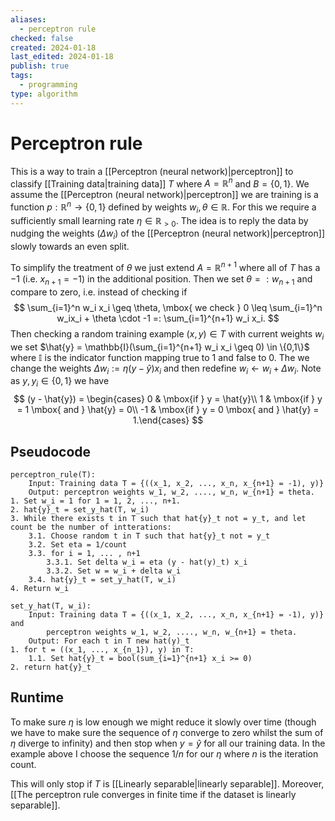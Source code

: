 ```yaml
---
aliases:
  - perceptron rule
checked: false
created: 2024-01-18
last_edited: 2024-01-18
publish: true
tags:
  - programming
type: algorithm
---
```

# Perceptron rule

This is a way to train a [[Perceptron (neural network)|perceptron]] to classify [[Training data|training data]] $T$ where $A = \mathbb{R}^n$ and $B = \{0,1\}$. We assume the [[Perceptron (neural network)|perceptron]] we are training is a function $p: \mathbb{R}^n \rightarrow \{0,1\}$ defined by weights $w_i, \theta \in \mathbb{R}$. For this we require a sufficiently small learning rate $\eta \in \mathbb{R}_{>0}$. The idea is to reply the data by nudging the weights ($\Delta w_i$) of the [[Perceptron (neural network)|perceptron]] slowly towards an even split.

To simplify the treatment of $\theta$ we just extend $A = \mathbb{R}^{n+1}$ where all of $T$ has a $-1$ (i.e. $x_{n+1} = -1$) in the additional position. Then we set $\theta =: w_{n+1}$ and compare to zero, i.e. instead of checking if
$$
\sum_{i=1}^n w_i x_i \geq \theta, \mbox{ we check } 0 \leq \sum_{i=1}^n w_ix_i + \theta \cdot -1 =: \sum_{i=1}^{n+1} w_i x_i.
$$
Then checking a random training example $(x,y) \in T$ with current weights $w_i$ we set $\hat{y} = \mathbb{I}(\sum_{i=1}^{n+1} w_i x_i \geq 0) \in \{0,1\}$ where $\mathbb{I}$ is the indicator function mapping true to $1$ and false to $0$. The we change the weights $\Delta w_i := \eta (y - \hat{y})x_i$ and then redefine $w_i \leftarrow w_i + \Delta w_i$. Note as $y, y_i \in \{0,1\}$ we have
$$
(y - \hat{y}) = \begin{cases} 0 & \mbox{if } y = \hat{y}\\ 1 & \mbox{if } y = 1 \mbox{ and } \hat{y} = 0\\ -1 & \mbox{if } y = 0 \mbox{ and } \hat{y} = 1.\end{cases}
$$
## Pseudocode

```pseudocode
perceptron_rule(T):
	Input: Training data T = {((x_1, x_2, ..., x_n, x_{n+1} = -1), y)}
	Output: perceptron weights w_1, w_2, ...., w_n, w_{n+1} = theta.
1. Set w_i = 1 for 1 = 1, 2, ..., n+1.
2. hat{y}_t = set_y_hat(T, w_i)
3. While there exists t in T such that hat{y}_t not = y_t, and let count be the number of intterations:
	3.1. Choose random t in T such that hat{y}_t not = y_t
	3.2. Set eta = 1/count
	3.3. for i = 1, ... , n+1
		3.3.1. Set delta w_i = eta (y - hat(y)_t) x_i
		3.3.2. Set w = w_i + delta w_i
	3.4. hat{y}_t = set_y_hat(T, w_i)
4. Return w_i

set_y_hat(T, w_i):
	Input: Training data T = {((x_1, x_2, ..., x_n, x_{n+1} = -1), y)} and
		perceptron weights w_1, w_2, ...., w_n, w_{n+1} = theta.
	Output: For each t in T new hat(y)_t
1. for t = ((x_1, ..., x_{n_1}), y) in T:
	1.1. Set hat{y}_t = bool(sum_{i=1}^{n+1} x_i >= 0)
2. return hat{y}_t
```

## Runtime

To make sure $\eta$ is low enough we might reduce it slowly over time (though we have to make sure the sequence of $\eta$ converge to zero whilst the sum of $\eta$ diverge to infinity) and then stop when $y = \hat{y}$ for all our training data. In the example above I choose the sequence $1/n$ for our $\eta$ where $n$ is the iteration count. 

This will only stop if $T$ is [[Linearly separable|linearly separable]]. Moreover, [[The perceptron rule converges in finite time if the dataset is linearly separable]].